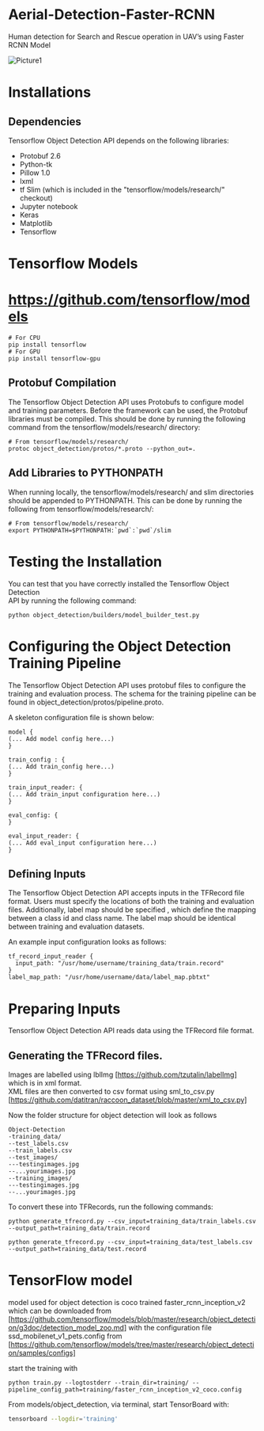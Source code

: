 # Aerial-Detection-Faster-RCNN
Human detection for Search and Rescue operation in UAV’s using Faster RCNN Model

![Picture1](https://user-images.githubusercontent.com/44836755/55151340-0d238a80-5174-11e9-94c5-cd3e5f0b546c.jpg)

# Installations

## Dependencies

Tensorflow Object Detection API depends on the following libraries:

*   Protobuf 2.6
*   Python-tk
*   Pillow 1.0
*   lxml
*   tf Slim (which is included in the "tensorflow/models/research/" checkout)
*   Jupyter notebook
*   Keras
*   Matplotlib
*   Tensorflow

# Tensorflow Models
 # https://github.com/tensorflow/models

```
# For CPU
pip install tensorflow
# For GPU
pip install tensorflow-gpu
```


## Protobuf Compilation

The Tensorflow Object Detection API uses Protobufs to configure model and
training parameters. Before the framework can be used, the Protobuf libraries
must be compiled. This should be done by running the following command from
the tensorflow/models/research/ directory:


```
# From tensorflow/models/research/
protoc object_detection/protos/*.proto --python_out=.
```

## Add Libraries to PYTHONPATH

When running locally, the tensorflow/models/research/ and slim directories
should be appended to PYTHONPATH. This can be done by running the following from
tensorflow/models/research/:


```
# From tensorflow/models/research/
export PYTHONPATH=$PYTHONPATH:`pwd`:`pwd`/slim
```

# Testing the Installation

You can test that you have correctly installed the Tensorflow Object Detection\
API by running the following command:

```
python object_detection/builders/model_builder_test.py
```

# Configuring the Object Detection Training Pipeline

The Tensorflow Object Detection API uses protobuf files to configure the
training and evaluation process. The schema for the training pipeline can be
found in object_detection/protos/pipeline.proto.

A skeleton configuration file is shown below:

```
model {
(... Add model config here...)
}

train_config : {
(... Add train_config here...)
}

train_input_reader: {
(... Add train_input configuration here...)
}

eval_config: {
}

eval_input_reader: {
(... Add eval_input configuration here...)
}
```

## Defining Inputs

The Tensorflow Object Detection API accepts inputs in the TFRecord file format.
Users must specify the locations of both the training and evaluation files.
Additionally, label map should be specified , which define the mapping
between a class id and class name. The label map should be identical between
training and evaluation datasets.

An example input configuration looks as follows:

```
tf_record_input_reader {
  input_path: "/usr/home/username/training_data/train.record"
}
label_map_path: "/usr/home/username/data/label_map.pbtxt"
```
# Preparing Inputs

Tensorflow Object Detection API reads data using the TFRecord file format.

## Generating the TFRecord files.
Images are labelled using lblImg [https://github.com/tzutalin/labelImg] which is in xml format. <br/>
XML files are then converted to csv format using sml_to_csv.py [https://github.com/datitran/raccoon_dataset/blob/master/xml_to_csv.py]

Now the folder structure for object detection will look as follows
```
Object-Detection
-training_data/
--test_labels.csv
--train_labels.csv
--test_images/
---testingimages.jpg
--...yourimages.jpg
--training_images/
---testingimages.jpg
--...yourimages.jpg
```

To convert these into TFRecords, run the following commands:

```
python generate_tfrecord.py --csv_input=training_data/train_labels.csv --output_path=training_data/train.record

python generate_tfrecord.py --csv_input=training_data/test_labels.csv --output_path=training_data/test.record
```
# TensorFlow model

model used for object detection is coco trained faster_rcnn_inception_v2 which can be downloaded from [https://github.com/tensorflow/models/blob/master/research/object_detection/g3doc/detection_model_zoo.md]
with the configuration file ssd_mobilenet_v1_pets.config from [https://github.com/tensorflow/models/tree/master/research/object_detection/samples/configs]

start the training with

```
python train.py --logtostderr --train_dir=training/ --pipeline_config_path=training/faster_rcnn_inception_v2_coco.config
```

From models/object_detection, via terminal, start TensorBoard with:
```bash
tensorboard --logdir='training'
```
